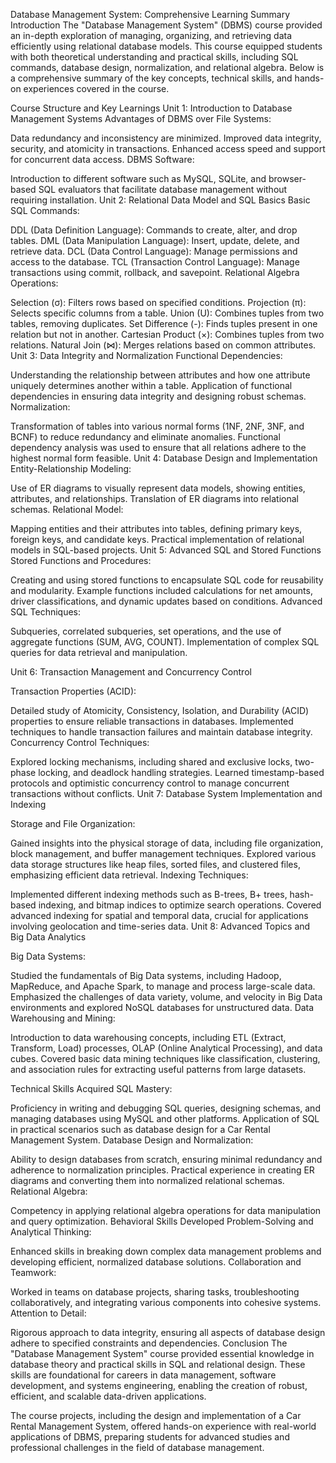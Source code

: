Database Management System: Comprehensive Learning Summary
Introduction
The "Database Management System" (DBMS) course provided an in-depth exploration of managing, organizing, and retrieving data efficiently using relational database models. This course equipped students with both theoretical understanding and practical skills, including SQL commands, database design, normalization, and relational algebra. Below is a comprehensive summary of the key concepts, technical skills, and hands-on experiences covered in the course.

Course Structure and Key Learnings
Unit 1: Introduction to Database Management Systems
Advantages of DBMS over File Systems:

Data redundancy and inconsistency are minimized.
Improved data integrity, security, and atomicity in transactions.
Enhanced access speed and support for concurrent data access.
DBMS Software:

Introduction to different software such as MySQL, SQLite, and browser-based SQL evaluators that facilitate database management without requiring installation.
Unit 2: Relational Data Model and SQL Basics
Basic SQL Commands:

DDL (Data Definition Language): Commands to create, alter, and drop tables.
DML (Data Manipulation Language): Insert, update, delete, and retrieve data.
DCL (Data Control Language): Manage permissions and access to the database.
TCL (Transaction Control Language): Manage transactions using commit, rollback, and savepoint.
Relational Algebra Operations:

Selection (σ): Filters rows based on specified conditions.
Projection (π): Selects specific columns from a table.
Union (U): Combines tuples from two tables, removing duplicates.
Set Difference (-): Finds tuples present in one relation but not in another.
Cartesian Product (×): Combines tuples from two relations.
Natural Join (⋈): Merges relations based on common attributes.
Unit 3: Data Integrity and Normalization
Functional Dependencies:

Understanding the relationship between attributes and how one attribute uniquely determines another within a table.
Application of functional dependencies in ensuring data integrity and designing robust schemas.
Normalization:

Transformation of tables into various normal forms (1NF, 2NF, 3NF, and BCNF) to reduce redundancy and eliminate anomalies.
Functional dependency analysis was used to ensure that all relations adhere to the highest normal form feasible.
Unit 4: Database Design and Implementation
Entity-Relationship Modeling:

Use of ER diagrams to visually represent data models, showing entities, attributes, and relationships.
Translation of ER diagrams into relational schemas.
Relational Model:

Mapping entities and their attributes into tables, defining primary keys, foreign keys, and candidate keys.
Practical implementation of relational models in SQL-based projects.
Unit 5: Advanced SQL and Stored Functions
Stored Functions and Procedures:

Creating and using stored functions to encapsulate SQL code for reusability and modularity.
Example functions included calculations for net amounts, driver classifications, and dynamic updates based on conditions.
Advanced SQL Techniques:

Subqueries, correlated subqueries, set operations, and the use of aggregate functions (SUM, AVG, COUNT).
Implementation of complex SQL queries for data retrieval and manipulation.

Unit 6: Transaction Management and Concurrency Control

Transaction Properties (ACID):

Detailed study of Atomicity, Consistency, Isolation, and Durability (ACID) properties to ensure reliable transactions in databases.
Implemented techniques to handle transaction failures and maintain database integrity.
Concurrency Control Techniques:

Explored locking mechanisms, including shared and exclusive locks, two-phase locking, and deadlock handling strategies.
Learned timestamp-based protocols and optimistic concurrency control to manage concurrent transactions without conflicts.
Unit 7: Database System Implementation and Indexing

Storage and File Organization:

Gained insights into the physical storage of data, including file organization, block management, and buffer management techniques.
Explored various data storage structures like heap files, sorted files, and clustered files, emphasizing efficient data retrieval.
Indexing Techniques:

Implemented different indexing methods such as B-trees, B+ trees, hash-based indexing, and bitmap indices to optimize search operations.
Covered advanced indexing for spatial and temporal data, crucial for applications involving geolocation and time-series data.
Unit 8: Advanced Topics and Big Data Analytics

Big Data Systems:

Studied the fundamentals of Big Data systems, including Hadoop, MapReduce, and Apache Spark, to manage and process large-scale data.
Emphasized the challenges of data variety, volume, and velocity in Big Data environments and explored NoSQL databases for unstructured data.
Data Warehousing and Mining:

Introduction to data warehousing concepts, including ETL (Extract, Transform, Load) processes, OLAP (Online Analytical Processing), and data cubes.
Covered basic data mining techniques like classification, clustering, and association rules for extracting useful patterns from large datasets.



Technical Skills Acquired
SQL Mastery:

Proficiency in writing and debugging SQL queries, designing schemas, and managing databases using MySQL and other platforms.
Application of SQL in practical scenarios such as database design for a Car Rental Management System.
Database Design and Normalization:

Ability to design databases from scratch, ensuring minimal redundancy and adherence to normalization principles.
Practical experience in creating ER diagrams and converting them into normalized relational schemas.
Relational Algebra:

Competency in applying relational algebra operations for data manipulation and query optimization.
Behavioral Skills Developed
Problem-Solving and Analytical Thinking:

Enhanced skills in breaking down complex data management problems and developing efficient, normalized database solutions.
Collaboration and Teamwork:

Worked in teams on database projects, sharing tasks, troubleshooting collaboratively, and integrating various components into cohesive systems.
Attention to Detail:

Rigorous approach to data integrity, ensuring all aspects of database design adhere to specified constraints and dependencies.
Conclusion
The "Database Management System" course provided essential knowledge in database theory and practical skills in SQL and relational design. These skills are foundational for careers in data management, software development, and systems engineering, enabling the creation of robust, efficient, and scalable data-driven applications.

The course projects, including the design and implementation of a Car Rental Management System, offered hands-on experience with real-world applications of DBMS, preparing students for advanced studies and professional challenges in the field of database management.
